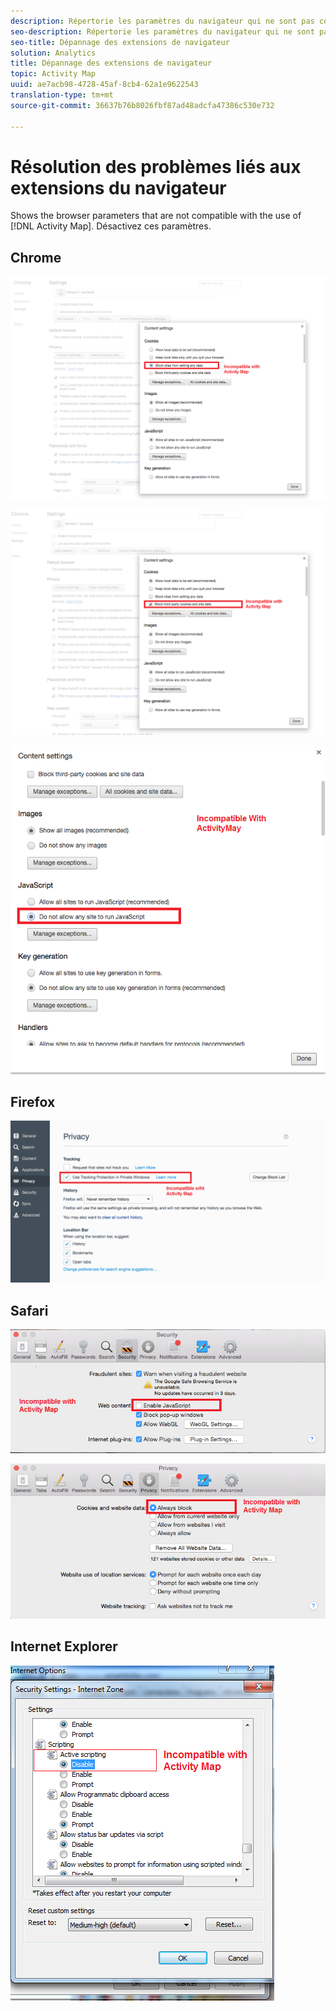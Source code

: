 ```yaml
---
description: Répertorie les paramètres du navigateur qui ne sont pas compatibles avec l’utilisation de [!Carte d’activités DNL]. Désactivez ces paramètres.
seo-description: Répertorie les paramètres du navigateur qui ne sont pas compatibles avec l’utilisation de [!Carte d’activités DNL]. Désactivez ces paramètres.
seo-title: Dépannage des extensions de navigateur
solution: Analytics
title: Dépannage des extensions de navigateur
topic: Activity Map
uuid: ae7acb98-4728-45af-8cb4-62a1e9622543
translation-type: tm+mt
source-git-commit: 36637b76b8026fbf87ad48adcfa47386c530e732

---
```



# Résolution des problèmes liés aux extensions du navigateur

Shows the browser parameters that are not compatible with the use of [!DNL Activity Map]. Désactivez ces paramètres.

## Chrome

![](assets/Chrome1.png)

![](assets/Chrome2.png)

![](assets/Chrome3.png)

## Firefox

![](assets/Firefox.png)

## Safari

![](assets/Safari1.png)

![](assets/Safari2.png)

## Internet Explorer

![](assets/IE1.png)

